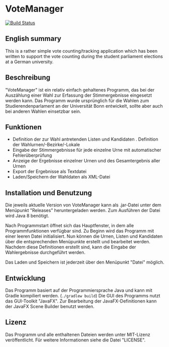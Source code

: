 # VoteManager

[![Build Status](https://travis-ci.org/HSZemi/VoteManager.svg?branch=master)](https://travis-ci.org/HSZemi/VoteManager)

## English summary
This is a rather simple vote counting/tracking application which has been written to support the vote counting during the student parliament elections at a German university.

## Beschreibung

"VoteManager" ist ein relativ einfach gehaltenes Programm, das bei der Auszählung einer Wahl zur Erfassung der Stimmergebnisse eingesetzt werden kann.
Das Programm wurde ursprünglich für die Wahlen zum Studierendenparlament an der Universität Bonn entwickelt, sollte aber auch bei anderen Wahlen einsetzbar sein.

## Funktionen

- Definition der zur Wahl antretenden Listen und Kandidaten
. Definition der Wahlurnen/-Bezirke/-Lokale
- Eingabe der Stimmergebnisse für jede einzelne Urne mit automatischer Fehlerüberprüfung
- Anzeige der Ergebnisse einzelner Urnen und des Gesamtergebnis aller Urnen
- Export der Ergebnisse als Textdatei
- Laden/Speichern der Wahldaten als XML-Datei

## Installation und Benutzung

Die jeweils aktuelle Version von VoteManager kann als .jar-Datei unter dem Menüpunkt "Releases" heruntergeladen werden. Zum Ausführen der Datei wird Java 8 benötigt.

Nach Programmstart öffnet sich das Hauptfenster, in dem alle Programmfunktionen verfügbar sind. Zu Beginn wird das Programm mit einer leeren Datei initialisiert. Nun können die Urnen, Listen und Kandidaten über die entsprechenden Menüpunkte erstellt und bearbeitet werden. Nachdem diese Definitionen erstellt sind, kann die Eingabe der Wahlergebnisse durchgeführt werden.

Das Laden und Speichern ist jederzeit über den Menüpunkt "Datei" möglich.

## Entwicklung

Das Programm basiert auf der Programmiersprache Java und kann mit Gradle kompiliert werden. (`./gradlew build`)
Die GUI des Programms nutzt das GUI-Toolkit "JavaFX". Zur Bearbeitung der JavaFX-Definitionen kann der JavaFX Scene Builder benutzt werden.

## Lizenz

Das Programm und alle enthaltenen Dateien werden unter MIT-Lizenz veröffentlicht. Für weitere Informationen siehe die Datei "LICENSE".
